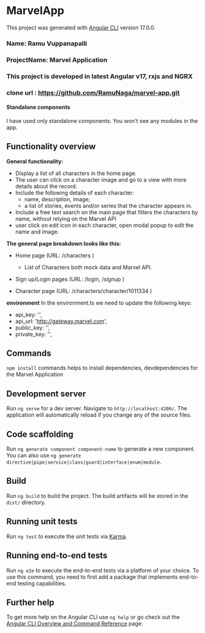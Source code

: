 # MarvelApp

This project was generated with [Angular CLI](https://github.com/angular/angular-cli) version 17.0.0.

### Name: Ramu Vuppanapalli

### ProjectName: Marvel Application

### This project is developed in latest Angular v17, rxjs and NGRX

### clone url : https://github.com/RamuNaga/marvel-app.git

#### Standalone components

I have used only standalone components. You won't see any modules in the app.

## Functionality overview

**General functionality:**

- Display a list of all characters in the home page.
- The user can click on a character image and go to a view with more details about the
  record.
- Include the following details of each character:
  - name, description, image;
  - a list of stories, events and/or series that the character appears in.
- Include a free text search on the main page that filters the characters by name,
  without relying on the Marvel API
- user click on edit icon in each character, open modal popup to edit the name and image.

**The general page breakdown looks like this:**

- Home page (URL: /characters )

  - List of Characters both mock data and Marvel API.

- Sign up/Login pages (URL: /login, /signup )

- Character page (URL: /characters/character/1011334 )

**environment**
In the environment.ts we need to update the following keys:

- api_key: '',
- api_url: 'http://gateway.marvel.com',
- public_key: '',
- private_key: '',

## Commands

`npm install` commands helps to install dependencies, devdependencies for the Marvel Application

## Development server

Run `ng serve` for a dev server. Navigate to `http://localhost:4200/`. The application will automatically reload if you change any of the source files.

## Code scaffolding

Run `ng generate component component-name` to generate a new component. You can also use `ng generate directive|pipe|service|class|guard|interface|enum|module`.

## Build

Run `ng build` to build the project. The build artifacts will be stored in the `dist/` directory.

## Running unit tests

Run `ng test` to execute the unit tests via [Karma](https://karma-runner.github.io).

## Running end-to-end tests

Run `ng e2e` to execute the end-to-end tests via a platform of your choice. To use this command, you need to first add a package that implements end-to-end testing capabilities.

## Further help

To get more help on the Angular CLI use `ng help` or go check out the [Angular CLI Overview and Command Reference](https://angular.io/cli) page.
